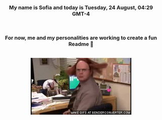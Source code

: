 


<div align="center">
<h3 >My name is Sofia and today is Tuesday, 24 August, 04:29 GMT-4</h3><br>
<h3 >For now, me and my personalities are working to create a fun Readme 👋
</h3><br>
<img src='img/dwight.gif' alt='working...'/>
</div>

